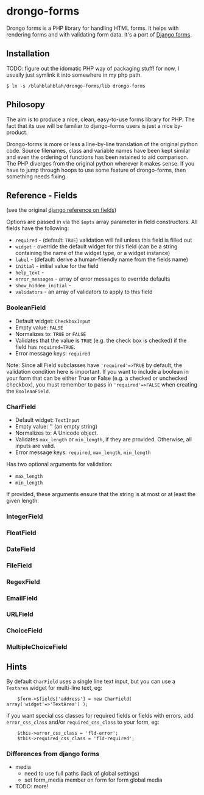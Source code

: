 # drongo-forms


Drongo forms is a PHP library for handling HTML forms. It helps with
rendering forms and with validating form data. 
It's a port of
[Django forms](https://docs.djangoproject.com/en/dev/topics/forms/).


## Installation

TODO: figure out the idomatic PHP way of packaging stuff!
for now, I usually just symlink it into somewhere in my php path.

    $ ln -s /blahblahblah/drongo-forms/lib drongo-forms


## Philosopy

The aim is to produce a nice, clean, easy-to-use forms library for PHP.
The fact that its use will be familiar to django-forms users is just a nice
by-product.

Drongo-forms is more or less a line-by-line translation of the original
python code. Source filenames, class and variable names have been kept
similar and even the ordering of functions has been retained to aid comparison.
The PHP diverges from the original python wherever it makes sense. If you have
to jump through hoops to use some feature of drongo-forms, then something needs
fixing.




## Reference - Fields


(see the original [django reference on fields](https://docs.djangoproject.com/en/dev/ref/forms/fields/))

Options are passed in via the `$opts` array parameter in field
constructors. All fields have the following:

* `required` - (default: `TRUE`) validation will fail unless this field is filled out
* `widget` - override the default widget for this field (can be a string containing the name of the widget type, or a widget instance)
* `label` - (default: derive a human-friendly name from the fields name)
* `initial` - initial value for the field
* `help_text` -
* `error_messages` - array of error messages to override defaults
* `show_hidden_initial` -
* `validators` - an array of validators to apply to this field

### BooleanField
* Default widget: `CheckboxInput`
* Empty value: `FALSE`
* Normalizes to: `TRUE` or `FALSE`
* Validates that the value is `TRUE` (e.g. the check box is checked) if the field has `required=TRUE`.
* Error message keys: `required`

Note: Since all Field subclasses have `'required'=>TRUE` by default, the
validation condition here is important. If you want to include a boolean
in your form that can be either True or False (e.g. a checked or unchecked
checkbox), you must remember to pass in `'required'=>FALSE` when creating
the `BooleanField`.


### CharField

* Default widget: `TextInput`
* Empty value: '' (an empty string)
* Normalizes to: A Unicode object.
* Validates `max_length` or `min_length`, if they are provided. Otherwise, all inputs are valid.
* Error message keys: `required`, `max_length`, `min_length`

Has two optional arguments for validation:

* `max_length`
* `min_length`

If provided, these arguments ensure that the string is at most or at least the given length.

### IntegerField
### FloatField

### DateField

### FileField
### RegexField
### EmailField


### URLField

### ChoiceField
### MultipleChoiceField



## Hints

By default `CharField` uses a single line text input, but you can
use a `Textarea` widget for multi-line text, eg:

        $form->$fields['address'] = new CharField( array('widget'=>'TextArea') );


if you want special css classes for required fields or fields with errors, add
`error_css_class` and/or `required_css_class` to your form, eg:

        $this->error_css_class = 'fld-error';
        $this->required_css_class = 'fld-required';

### Differences from django forms

* media
    - need to use full paths (lack of global settings)
    - set form_media member on form for form global media
* TODO: more!

